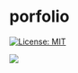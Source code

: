 # porfolio
[![License: MIT](https://img.shields.io/badge/License-MIT-yellow.svg)](https://opensource.org/licenses/MIT)


<a href="https://codeclimate.com/github/blaise82/porfolio/maintainability"><img src="https://api.codeclimate.com/v1/badges/08585019f09dd212a048/maintainability" /></a>
